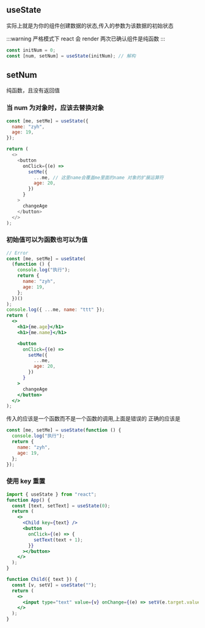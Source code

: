 ## useState

实际上就是为你的组件创建数据的状态,传入的参数为该数据的初始状态

:::warning
严格模式下 react 会 render 两次已确认组件是纯函数
:::

```js
const initNum = 0;
const [num, setNum] = useState(initNum); // 解构
```

## setNum

纯函数，且没有返回值

### 当 num 为对象时，应该去替换对象

```js
const [me, setMe] = useState({
  name: "zyh",
  age: 19,
});

return (
  <>
    <button
      onClick={(e) =>
        setMe({
          ...me, // 这里name会覆盖me里面的name 对象的扩展运算符
          age: 20,
        })
      }
    >
      changeAge
    </button>
  </>
);
```

### 初始值可以为函数也可以为值

```jsx
// Error
const [me, setMe] = useState(
  (function () {
    console.log("执行");
    return {
      name: "zyh",
      age: 19,
    };
  })()
);
console.log({ ...me, name: "ttt" });
return (
  <>
    <h1>{me.age}</h1>
    <h1>{me.name}</h1>

    <button
      onClick={(e) =>
        setMe({
          ...me,
          age: 20,
        })
      }
    >
      changeAge
    </button>
  </>
);
```

传入的应该是一个函数而不是一个函数的调用,上面是错误的
正确的应该是

```jsx
const [me, setMe] = useState(function () {
  console.log("执行");
  return {
    name: "zyh",
    age: 19,
  };
});
```

### 使用 key 重置

```jsx
import { useState } from "react";
function App() {
  const [text, setText] = useState(0);
  return (
    <>
      <Child key={text} />
      <button
        onClick={(e) => {
          setText(text + 1);
        }}
      ></button>
    </>
  );
}

function Child({ text }) {
  const [v, setV] = useState("");
  return (
    <>
      <input type="text" value={v} onChange={(e) => setV(e.target.value)} />
    </>
  );
}
```

